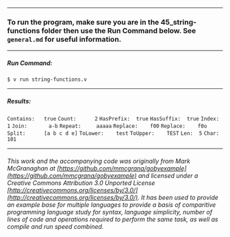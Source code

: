 ___
### To run the program, make sure you are in the 45_string-functions folder then use the Run Command below. See `general.md` for useful information.
___
##### Run Command:

`$ v run string-functions.v`
___
##### Results:

`Contains:   true`
`Count:      2`
`HasPrefix:  true`
`HasSuffix:  true`
`Index:      1`
`Join:       a-b`
`Repeat:     aaaaa`
`Replace:    f00`
`Replace:    f0o`
`Split:      [a b c d e]`
`ToLower:    test`
`ToUpper:    TEST`
`Len:  5`
`Char: 101`
___

###### This work and the accompanying code was originally from Mark McGranaghan at [https://github.com/mmcgrana/gobyexample](https://github.com/mmcgrana/gobyexample) and licensed under a Creative Commons Attribution 3.0 Unported License [http://creativecommons.org/licenses/by/3.0/](http://creativecommons.org/licenses/by/3.0/). It has been used to provide an example base for multiple languages to provide a basis of comparitive programming language study for syntax, language simplicity, number of lines of code and operations required to perform the same task, as well as compile and run speed combined.